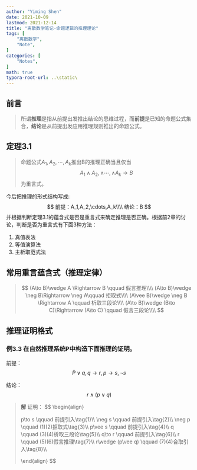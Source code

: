 ```yaml
---
author: "Yiming Shen"
date: 2021-10-09
lastmod: 2021-12-14
title: "离散数学笔记-命题逻辑的推理理论"
tags: [
    "离散数学",
    "Note",
]
categories: [
    "Notes",
]
math: true
typora-root-url: ..\static\
---
```


## 前言

> 所谓**推理**是指从前提出发推出结论的思维过程，而**前提**是已知的命题公式集合，**结论**是从前提出发应用推理规则推出的命题公式。

## 定理3.1

> 命题公式$A_1,A_2,\cdots,A_k$推出B的推理正确当且仅当
> $$
> A_1\wedge A_2,\wedge \cdots,\wedge A_k \to B
> $$
> 为重言式。

今后把推理的形式结构写成:
$$
前提：A_1,A_2,\cdots,A_k\\\\
结论：B
$$
并根据判断定理3.1的蕴含式是否是重言式来确定推理是否正确。根据前2章的讨论，判断是否为重言式有下面3种方法：

1. 真值表法
2. 等值演算法
3. 主析取范式法

## 常用重言蕴含式（推理定律）

> $$
> (A\to B)\wedge A \Rightarrow B \qquad 假言推理\\\\
> (A\to B)\wedge \neg B\Rightarrow \neg A\qquad 拒取式\\\\
> (A\vee B)\wedge \neg B \Rightarrow A \qquad 析取三段论\\\\
> (A\to B)\wedge (B\to C)\Rightarrow (A\to C) \qquad 假言三段论\\\\
> $$

## 推理证明格式

### 例3.3 在自然推理系统P中构造下面推理的证明。

前提：$$P\vee q,q\to r,p\to s,\neg s$$

结论：$$r\wedge (p\vee q)$$

>**解** 证明：
>$$
>\begin{align}
>
>p\to s \qquad 前提引入\tag{1}\\\\
>\neg s \qquad 前提引入\tag{2}\\\\
>\neg p \qquad  (1)(2)拒取式\tag{3}\\\\
>p\vee s \qquad 前提引入\tag{4}\\\\
>q \qquad (3)(4)析取三段论\tag{5}\\\\
>q\to r \qquad 前提引入\tag{6}\\\\
>r \qquad (5)(6)假言推理\tag{7}\\\\
>r\wedge (p\vee q) \qquad (7)(4)合取引入\tag{8}\\\\
>
>\end{align}
>$$
>
>

